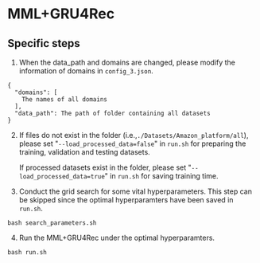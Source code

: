 # MML+GRU4Rec


## Specific steps
1. When the data_path and domains are changed, please modify the information of domains in `config_3.json`.
```
{
  "domains": [
    The names of all domains
  ],
  "data_path": The path of folder containing all datasets
}
```
2. If files do not exist in the folder (i.e.,`./Datasets/Amazon_platform/all`), please set "`--load_processed_data=false`" in `run.sh` for preparing the training, validation and testing datasets. 

   If processed datasets exist in the folder, please set "`--load_processed_data=true`" in `run.sh` for saving training time.
3. Conduct the grid search for some vital hyperparameters. This step can be skipped since the optimal hyperparamters have been saved in `run.sh`. 
```
bash search_parameters.sh
```
4. Run the MML+GRU4Rec under the optimal hyperparamters.
```
bash run.sh 

```
